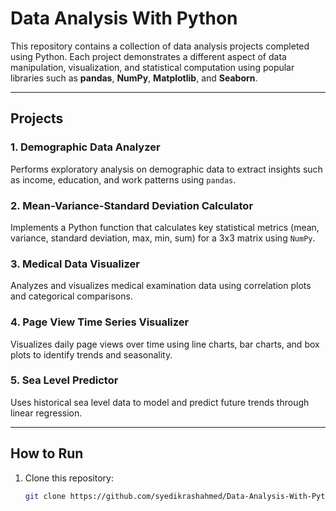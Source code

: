 # Data Analysis With Python

This repository contains a collection of data analysis projects completed using Python. Each project demonstrates a different aspect of data manipulation, visualization, and statistical computation using popular libraries such as **pandas**, **NumPy**, **Matplotlib**, and **Seaborn**.

---

## Projects

### 1. Demographic Data Analyzer
Performs exploratory analysis on demographic data to extract insights such as income, education, and work patterns using `pandas`.

### 2. Mean-Variance-Standard Deviation Calculator
Implements a Python function that calculates key statistical metrics (mean, variance, standard deviation, max, min, sum) for a 3x3 matrix using `NumPy`.

### 3. Medical Data Visualizer
Analyzes and visualizes medical examination data using correlation plots and categorical comparisons.

### 4. Page View Time Series Visualizer
Visualizes daily page views over time using line charts, bar charts, and box plots to identify trends and seasonality.

### 5. Sea Level Predictor
Uses historical sea level data to model and predict future trends through linear regression.

---

## How to Run
1. Clone this repository:
   ```bash
   git clone https://github.com/syedikrashahmed/Data-Analysis-With-Python.git
